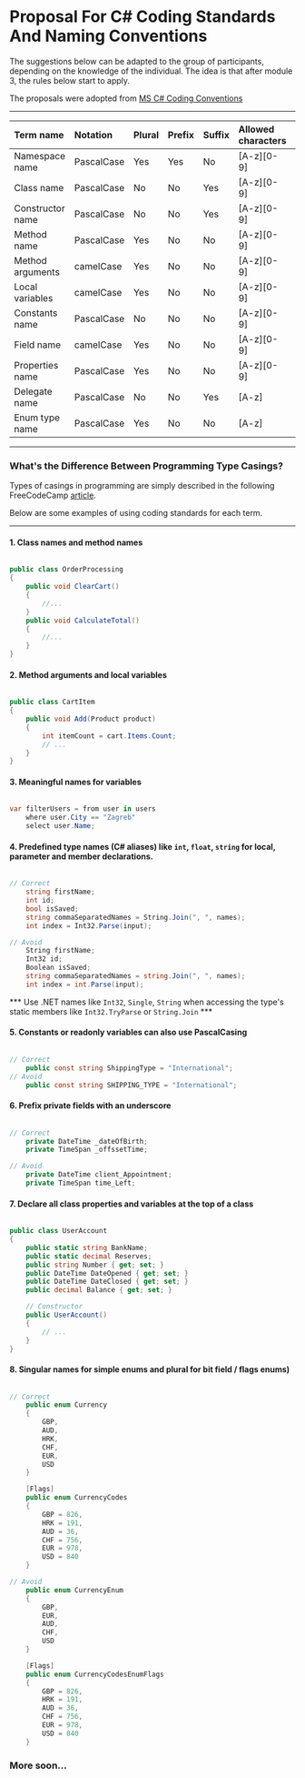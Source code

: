 # Proposal For C# Coding Standards And Naming Conventions

The suggestions below can be adapted to the group of participants, depending on the knowledge of the individual.
The idea is that after module 3, the rules below start to apply.

The proposals were adopted from [MS C# Coding Conventions](https://github.com/dotnet/runtime/blob/main/docs/coding-guidelines/coding-style.md)

---

| Term name                 | Notation   | Plural | Prefix | Suffix | Allowed characters | Underscores |
|:--------------------------|:-----------|:-------|:-------|:-------|:-------------------|:------------|
| Namespace name            | PascalCase | Yes    | Yes    | No     | [A-z][0-9]		 | No          |
| Class name                | PascalCase | No     | No     | Yes    | [A-z][0-9]         | No          |
| Constructor name          | PascalCase | No     | No     | Yes    | [A-z][0-9]         | No          |
| Method name               | PascalCase | Yes    | No     | No     | [A-z][0-9]         | No          |
| Method arguments          | camelCase  | Yes    | No     | No     | [A-z][0-9]         | No          |
| Local variables           | camelCase  | Yes    | No     | No     | [A-z][0-9]         | No          |
| Constants name            | PascalCase | No     | No     | No     | [A-z][0-9]         | No          |
| Field name                | camelCase  | Yes    | No     | No     | [A-z][0-9]         | Yes         |
| Properties name           | PascalCase | Yes    | No     | No     | [A-z][0-9]         | No          |
| Delegate name             | PascalCase | No     | No     | Yes    | [A-z]              | No          |
| Enum type name            | PascalCase | Yes    | No     | No     | [A-z]              | No          |


---

### What's the Difference Between Programming Type Casings?

Types of casings in programming are simply described in the following FreeCodeCamp [article](https://www.freecodecamp.org/news/snake-case-vs-camel-case-vs-pascal-case-vs-kebab-case-whats-the-difference/).


Below are some examples of using coding standards for each term.

---


#### 1. Class names and method names

```csharp

public class OrderProcessing
{
	public void ClearCart()
	{
		//...
	}
	public void CalculateTotal()
	{
		//...
	}
}

```


#### 2. Method arguments and local variables

```csharp

public class CartItem
{
	public void Add(Product product)
	{
		int itemCount = cart.Items.Count;
		// ...
	}
}

```


#### 3. Meaningful names for variables

```csharp

var filterUsers = from user in users
	where user.City == "Zagreb"
	select user.Name;

```


#### 4. Predefined type names (C# aliases) like `int`, `float`, `string` for local, parameter and member declarations.

```csharp

// Correct
	string firstName;
	int id;
	bool isSaved;
	string commaSeparatedNames = String.Join(", ", names);
	int index = Int32.Parse(input);

// Avoid
	String firstName;
	Int32 id;
	Boolean isSaved;
	string commaSeparatedNames = string.Join(", ", names);
	int index = int.Parse(input);

```

*** Use .NET names like `Int32`, `Single`, `String` when accessing the type's static members like `Int32.TryParse` or `String.Join` ***


#### 5. Constants or readonly variables can also use PascalCasing

```csharp

// Correct
	public const string ShippingType = "International";
// Avoid
	public const string SHIPPING_TYPE = "International";

```


#### 6. Prefix private fields with an underscore

```csharp 

// Correct
	private DateTime _dateOfBirth;
	private TimeSpan _offssetTime;

// Avoid
	private DateTime client_Appointment;
	private TimeSpan time_Left; 

```


#### 7. Declare all class properties and variables at the top of a class

```csharp

public class UserAccount
{
	public static string BankName;
	public static decimal Reserves;      
	public string Number { get; set; }
	public DateTime DateOpened { get; set; }
	public DateTime DateClosed { get; set; }
	public decimal Balance { get; set; }     

	// Constructor
	public UserAccount()
	{
		// ...
	}
}

```


#### 8. Singular names for simple enums and plural for bit field / flags enums)

```csharp

// Correct
	public enum Currency
	{
		GBP,
		AUD,
		HRK,
		CHF,
		EUR,
		USD
	} 

	[Flags]
	public enum CurrencyCodes
	{
		GBP = 826,
		HRK = 191,
		AUD = 36, 
		CHF = 756,
		EUR = 978,
		USD = 840
	}

// Avoid
	public enum CurrencyEnum
	{
		GBP,
		EUR,
		AUD,
		CHF,
		USD
	}

	[Flags]
	public enum CurrencyCodesEnumFlags
	{
		GBP = 826,
		HRK = 191,
		AUD = 36, 
		CHF = 756,
		EUR = 978,
		USD = 840
	}

```

### More soon...